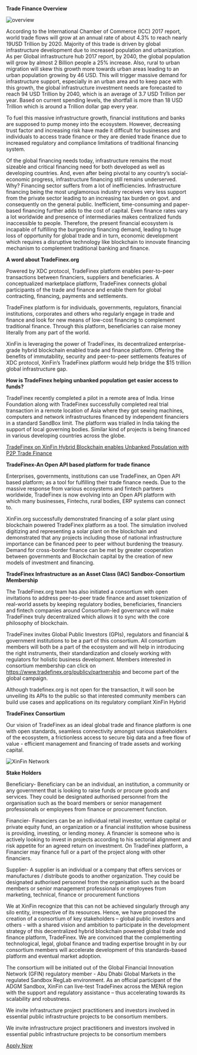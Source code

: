 ﻿**Trade Finance Overview**

![overview](/assets/overview.png)

According to the International Chamber of Commerce (ICC) 2017 report, world trade flows will grow at an annual rate of about 4.3% to reach nearly 19USD Trillion by 2020. Majority of this trade is driven by global infrastructure development due to increased population and urbanization. As per Global infrastructure hub 2017 report, by 2040, the global population will grow by almost 2 Billion people a 25% increase. Also, rural to urban migration will skew this growth more towards urban areas leading to an urban population growing by 46 USD. This will trigger massive demand for infrastructure support, especially in an urban area and to keep pace with this growth, the global infrastructure investment needs are forecasted to reach 94 USD Trillion by 2040, which is an average of 3.7 USD Trillion per year. Based on current spending levels, the shortfall is more than 18 USD Trillion which is around a Trillion dollar gap every year.

To fuel this massive infrastructure growth, financial institutions and banks are supposed to pump money into the ecosystem. However, decreasing trust factor and increasing risk have made it difficult for businesses and individuals to access trade finance or they are denied trade finance due to increased regulatory and compliance limitations of traditional financing system.

Of the global financing needs today, infrastructure remains the most sizeable and critical financing need for both developed as well as developing countries. And, even after being pivotal to any country’s social-economic progress, infrastructure financing still remains underserved. Why? Financing sector suffers from a lot of inefficiencies. Infrastructure financing being the most unglamorous industry receives very less support from the private sector leading to an increasing tax burden on govt. and consequently on the general public. Inefficient, time-consuming and paper-based financing further adds to the cost of capital. Even finance rates vary a lot worldwide and presence of intermediaries makes centralized funds inaccessible to people. Therefore, the present financial ecosystem is incapable of fulfilling the burgeoning financing demand, leading to huge loss of opportunity for global trade and in turn, economic development which requires a disruptive technology like blockchain to innovate financing mechanism to complement traditional banking and finance.

**A word about TradeFinex.org**

Powered by XDC protocol, TradeFinex platform enables peer-to-peer transactions between financiers, suppliers and beneficiaries. A conceptualized marketplace platform, TradeFinex connects global participants of the trade and finance and enable them for global contracting, financing, payments and settlements.

TradeFinex platform is for individuals, governments, regulators, financial institutions, corporates and others who regularly engage in trade and finance and look for new means of low-cost financing to complement traditional finance. Through this platform, beneficiaries can raise money literally from any part of the world.

XinFin is leveraging the power of TradeFinex, its decentralized enterprise-grade hybrid blockchain enabled trade and finance platform. Offering the benefits of immutability, security and peer-to-peer settlements features of XDC protocol, XinFin’s TradeFinex platform would help bridge the $15 trillion global infrastructure gap.

**How is TradeFinex helping unbanked population get easier access to funds?**

TradeFinex recently completed a pilot in a remote area of India. Irinse Foundation along with TradeFinex successfully completed real trial transaction in a remote location of Asia where they got sewing machines, computers and network infrastructures financed by independent financiers in a standard SandBox limit. The platform was trialled in India taking the support of local governing bodies. Similar kind of projects is being financed in various developing countries across the globe.

[TradeFinex on XinFin Hybrid Blockchain enables Unbanked Population with P2P Trade Finance](https://youtu.be/bYIJETgOY_g)

**TradeFinex-An Open API based platform for trade finance**

Enterprises, governments, institutions can use TradeFinex, an Open API based platform; as a tool for fulfilling their trade finance needs. Due to the massive response from various ecosystems and fintech partners worldwide, TradeFinex is now evolving into an Open API platform with which many businesses, Fintechs, rural bodies, ERP systems can connect to.

XinFin.org successfully demonstrated financing of a solar plant using blockchain powered TradeFinex platform as a tool. The simulation involved digitizing and representing a solar plant on the blockchain and demonstrated that any projects including those of national infrastructure importance can be financed peer to peer without burdening the treasury. Demand for cross-border finance can be met by greater cooperation between governments and Blockchain capital by the creation of new models of investment and financing.

**TradeFinex Infrastructure as an Asset Class (IAC) Sandbox-Consortium Membership**

The TradeFinex.org team has also initiated a consortium with open invitations to address peer-to-peer trade finance and asset tokenization of real-world assets by keeping regulatory bodies, beneficiaries, financiers and fintech companies around Consortium-led governance will make TradeFinex truly decentralized which allows it to sync with the core philosophy of blockchain.

TradeFinex invites Global Public Investors (GPIs), regulators and financial & government institutions to be a part of this consortium. All consortium members will both be a part of the ecosystem and will help in introducing the right instruments, their standardization and closely working with regulators for holistic business development. Members interested in consortium membership can click on https://www.tradefinex.org/publicv/partnership and become part of the global campaign.

Although tradefinex.org is not open for the transaction, it will soon be unveiling its APIs to the public so that interested community members can build use cases and applications on its regulatory compliant XinFin Hybrid 

**TradeFinex Consortium**

Our vision of TradeFinex as an ideal global trade and finance platform is one with open standards, seamless connectivity amongst various stakeholders of the ecosystem, a frictionless access to secure big data and a free flow of value - efficient management and financing of trade assets and working capital.

![XinFin Network](/assets/home.png)

**Stake Holders**

Beneficiary- Beneficiary can be an individual, an institution, a community or any government that is looking to raise funds or procure goods and services. They could be designated authorised personnel from the organisation such as the board members or senior management professionals or employees from finance or procurement function.

Financier- Financiers can be an individual retail investor, venture capital or private equity fund, an organization or a financial institution whose business is providing, investing, or lending money. A financier is someone who is actively looking to invest in projects according to his sectorial alignment and risk appetite for an agreed return on investment. On TradeFinex platform, a Financier may finance full or a part of the project along with other financiers.

Supplier- A supplier is an individual or a company that offers services or manufactures / distribute goods to another organization. They could be designated authorised personnel from the organisation such as the board members or senior management professionals or employees from marketing, technical, finance or procurement functions

We at XinFin recognize that this can not be achieved singularly through any silo entity, irrespective of its resources. Hence, we have proposed the creation of a consortium of key stakeholders – global public investors and others - with a shared vision and ambition to participate in the development strategy of this decentralized hybrid blockchain powered global trade and finance platform, TradeFinex. We are convinced that the complementing technological, legal, global finance and trading expertise brought in by our consortium members will accelerate development of this standards-based platform and eventual market adoption. 

The consortium will be initiated out of the Global Financial Innovation Network (GFIN) regulatory member - Abu Dhabi Global Markets in the regulated Sandbox RegLab environment. As an official participant of the ADGM Sandbox, XinFin can live-test TradeFinex across the MENA region with the support and regulatory assistance – thus accelerating towards its scalability and robustness. 

We invite infrastructure project practitioners and investors involved in essential public infrastructure projects to be consortium members.

We invite infrastructure project practitioners and investors involved in essential public infrastructure projects to be consortium members 

[Apply Now](https://www.tradefinex.org/publicv/consortium)
